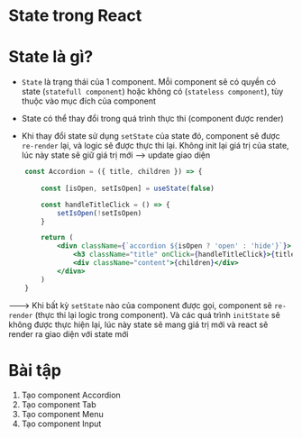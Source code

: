 # State trong React

# State là gì?

- `State` là trạng thái của 1 component. Mỗi component sẽ có quyền có state (`statefull component`) hoặc không có (`stateless component`), tùy thuộc vào mục đích của component

- State có thể thay đổi trong quá trình thực thi (component được render)

- Khi thay đổi state sử dụng `setState` của state đó, component sẽ được `re-render` lại, và logic sẽ được thực thi lại. Không init lại giá trị của state, lúc này state sẽ giữ giá trị mới --> update giao diện


```jsx
    const Accordion = ({ title, children }) => {
        
        const [isOpen, setIsOpen] = useState(false)

        const handleTitleClick = () => {
            setIsOpen(!setIsOpen)
        }

        return (
            <divn className={`accordion ${isOpen ? 'open' : 'hide'}`}>
                <h3 className="title" onClick={handleTitleClick}>{title}</h3>
                <div className="content">{children}</div>
            </divn>
        )
    }
```

---> Khi bất kỳ `setState` nào của component được gọi, component sẽ `re-render` (thực thi lại logic trong component). Và các quá trình `initState` sẽ không được thực hiện lại, lúc này state sẽ mang giá trị mới và react sẽ render ra giao diện với state mới

# Bài tập
1. Tạo component Accordion
2. Tạo component Tab
3. Tạo component Menu
3. Tạo component Input

